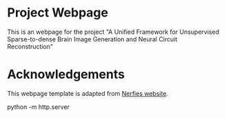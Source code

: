 # Project Webpage

This is an webpage for the project "A Unified Framework for Unsupervised Sparse-to-dense Brain Image Generation and Neural Circuit Reconstruction"

# Acknowledgements

This webpage template is adapted from [Nerfies website](https://nerfies.github.io).

python -m http.server
